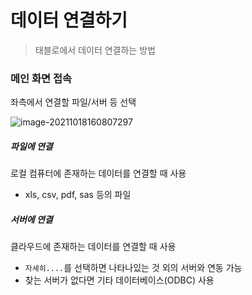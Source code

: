 # 데이터 연결하기

> 태블로에서 데이터 연결하는 방법



### 메인 화면 접속

좌측에서 연결할 파일/서버 등 선택

![image-20211018160807297](C:\Users\user\AppData\Roaming\Typora\typora-user-images\image-20211018160807297.png)

##### 파일에 연결

로컬 컴퓨터에 존재하는 데이터를 연결할 때 사용

- xls, csv, pdf, sas 등의 파일

##### 서버에 연결

클라우드에 존재하는 데이터를 연결할 때 사용

- `자세히....`를 선택하면 나타나있는 것 외의 서버와 연동 가능
- 찾는 서버가 없다면 기타 데이터베이스(ODBC) 사용
